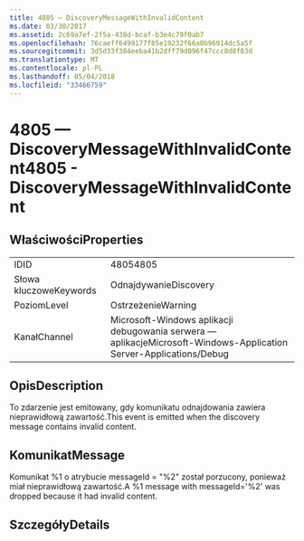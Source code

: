 ```yaml
---
title: 4805 — DiscoveryMessageWithInvalidContent
ms.date: 03/30/2017
ms.assetid: 2c69a7ef-2f5a-438d-bcaf-b3e4c79f0ab7
ms.openlocfilehash: 76caeff6499177f85e19232f66a0b96914dc5a5f
ms.sourcegitcommit: 3d5d33f384eeba41b2dff79d096f47ccc8d8f03d
ms.translationtype: MT
ms.contentlocale: pl-PL
ms.lasthandoff: 05/04/2018
ms.locfileid: "33466759"
---
```

# <a name="4805---discoverymessagewithinvalidcontent"></a><span data-ttu-id="51159-102">4805 — DiscoveryMessageWithInvalidContent</span><span class="sxs-lookup"><span data-stu-id="51159-102">4805 - DiscoveryMessageWithInvalidContent</span></span>
## <a name="properties"></a><span data-ttu-id="51159-103">Właściwości</span><span class="sxs-lookup"><span data-stu-id="51159-103">Properties</span></span>  
  
|||  
|-|-|  
|<span data-ttu-id="51159-104">ID</span><span class="sxs-lookup"><span data-stu-id="51159-104">ID</span></span>|<span data-ttu-id="51159-105">4805</span><span class="sxs-lookup"><span data-stu-id="51159-105">4805</span></span>|  
|<span data-ttu-id="51159-106">Słowa kluczowe</span><span class="sxs-lookup"><span data-stu-id="51159-106">Keywords</span></span>|<span data-ttu-id="51159-107">Odnajdywanie</span><span class="sxs-lookup"><span data-stu-id="51159-107">Discovery</span></span>|  
|<span data-ttu-id="51159-108">Poziom</span><span class="sxs-lookup"><span data-stu-id="51159-108">Level</span></span>|<span data-ttu-id="51159-109">Ostrzeżenie</span><span class="sxs-lookup"><span data-stu-id="51159-109">Warning</span></span>|  
|<span data-ttu-id="51159-110">Kanał</span><span class="sxs-lookup"><span data-stu-id="51159-110">Channel</span></span>|<span data-ttu-id="51159-111">Microsoft-Windows aplikacji debugowania serwera — aplikacje</span><span class="sxs-lookup"><span data-stu-id="51159-111">Microsoft-Windows-Application Server-Applications/Debug</span></span>|  
  
## <a name="description"></a><span data-ttu-id="51159-112">Opis</span><span class="sxs-lookup"><span data-stu-id="51159-112">Description</span></span>  
 <span data-ttu-id="51159-113">To zdarzenie jest emitowany, gdy komunikatu odnajdowania zawiera nieprawidłową zawartość.</span><span class="sxs-lookup"><span data-stu-id="51159-113">This event is emitted when the discovery message contains invalid content.</span></span>  
  
## <a name="message"></a><span data-ttu-id="51159-114">Komunikat</span><span class="sxs-lookup"><span data-stu-id="51159-114">Message</span></span>  
 <span data-ttu-id="51159-115">Komunikat %1 o atrybucie messageId = "%2" został porzucony, ponieważ miał nieprawidłową zawartość.</span><span class="sxs-lookup"><span data-stu-id="51159-115">A %1 message with messageId='%2' was dropped because it had invalid content.</span></span>  
  
## <a name="details"></a><span data-ttu-id="51159-116">Szczegóły</span><span class="sxs-lookup"><span data-stu-id="51159-116">Details</span></span>
